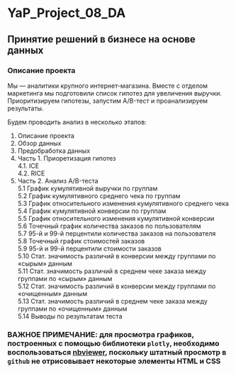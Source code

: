 # YaP_Project_08_DA
## Принятие решений в бизнесе на основе данных
### Описание проекта
Мы — аналитики крупного интернет-магазина. Вместе с отделом маркетинга мы подготовили список гипотез для увеличения выручки.
Приоритизируем гипотезы, запустим A/B-тест и проанализируем результаты.

Будем проводить анализ в несколько этапов: 

1. Описание проекта<br>
2. Обзор данных<br>
3. Предобработка данных<br>
4. Часть 1. Приоретизация гипотез<br>
   4.1. ICE<br>
   4.2. RICE<br>
5. Часть 2. Анализ A/B-теста<br>
   5.1 График кумулятивной выручки по группам<br>
   5.2 График кумулятивного среднего чека по группам<br>
   5.3 График относительного изменения кумулятивного среднего чека<br>
   5.4 График кумулятивной конверсии по группам<br>
   5.5 График относительного изменения кумулятивной конверсии<br>
   5.6 Точечный график количества заказов по пользователям<br>
   5.7 95-й и 99-й перцентили количества заказов на пользователя<br>
   5.8 Точечный график стоимостей заказов<br>
   5.9 95-й и 99-й перцентили стоимости заказов<br>
   5.10 Стат. значимость различий в конверсии между группами по «сырым» данным<br>
   5.11 Стат. значимость различий в среднем чеке заказа между группами по «сырым» данным<br>
   5.12 Стат. значимость различий в конверсии между группами по «очищенным» данным<br>
   5.13 Стат. значимость различий в среднем чеке заказа между группами по «очищенным» данным<br>
   5.14 Выводы по результатам теста

### **ВАЖНОЕ ПРИМЕЧАНИЕ: для просмотра графиков, построенных с помощью библиотеки `plotly`, необходимо воспользоваться [nbviewer](https://nbviewer.org/), поскольку штатный просмотр в `github` не отрисовывает некоторые элементы HTML и CSS**

